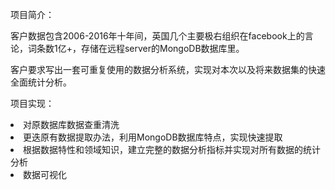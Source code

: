 项目简介：

客户数据包含2006-2016年十年间，英国几个主要极右组织在facebook上的言论，词条数1亿+，存储在远程server的MongoDB数据库里。

客户要求写出一套可重复使用的数据分析系统，实现对本次以及将来数据集的快速全面统计分析。

项目实现：</br>
<li> 对原数据库数据查重清洗 </li>
<li> 更迭原有数据提取办法，利用MongoDB数据库特点，实现快速提取 </li>
<li> 根据数据特性和领域知识，建立完整的数据分析指标并实现对所有数据的统计分析 </li>
<li> 数据可视化 </li>
